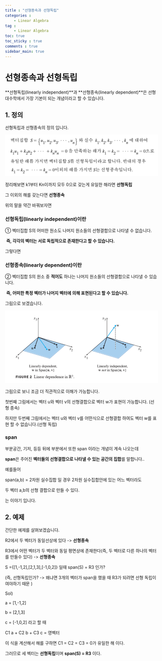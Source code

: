 ```yaml
---
title : "선형종속과 선형독립"
categories :
    - Linear Algebra
tag :
    - Linear Algebra
toc: true
toc_sticky : true
comments : true
sidebar_main: true
---
```


# 선형종속과 선형독립

**선형독립(linearly independent)**과 **선형종속(linearly dependent)**은 선형대수학에서 가장 기본이 되는 개념이라고 할 수 있습니다.



## 1. 정의



선형독립과 선형종속의 정의 입니다.

![linear_independent](../../images/linear_independent.JPEG)

정리해보면 k1부터 Kn이까지 모두 0으로 갖는게 유일한 해라면 **선형독립**

그 이외의 해를 갖는다면 **선형종속**

위의 말을 약간 바꿔보자면

### 선형독립(linearly independent)이란

① 벡터집합 S의 어떠한 원소도 나머지 원소들의 선형결합으로 나타낼 수 없습니다.

​     **즉, 각각의 벡터는 서로 독립적으로 존재한다고 할 수 있습니다.**

그렇다면 

### 선형종속(linearly dependent)이란

② 벡터집합 S의 원소 중 **적어도** 하나는 나머지 원소들의 선형결합으로 나타낼 수 있습니다.

​     **즉, 어떠한 특정 벡터가 나머지 벡터에 의해 표현된다고 할 수 있습니다.**

그림으로 보겠습니다.

![img](../../images/선형독립.png)

그림으로 보니 조금 더 직관적으로 이해가 가능합니다.

첫번째 그림에서는 벡터 u와 벡터 v의 선형결합으로 벡터 w가 표현이 가능합니다. (선형 종속)

하지만 두번째 그림에서는 벡터 u와 벡터 v를 어떤식으로 선형결합 하여도 벡터 w를 표현 할 수 없습니다.(선형 독립)

### span

부분공간, 기저, 등등 뒤에 부분에서 또한 span 이라는 개념이 계속 나오는데  

**span**은 주어진 **벡터들의 선형결합으로 나타낼 수 있는 공간의 집합**를 말합니다..

예를들어 

span(a,b) = 2차원 실수집합 일 경우 2차원 실수집합안에 있는 어느 벡터라도

두 벡터 a,b의 선형 결합으로 만들 수 있다.

는 이야기 입니다. 



## 2. 예제

간단한 예제를 살펴보겠습니다.

R2에서 두 벡터가 동일선상에 있다 -> **선형종속**

R3에서 어떤 벡터가 두 벡터와 동일 평면상에 존재한다(즉, 두 벡터로 다른 하나의 벡터를 만들수 있다) -> **선형종속**



S ={[1,-1,2],[2,1,3],[-1,0,2]} 일때 span(S) = R3 인가?

 (즉, 선형독립인가? -> 왜냐면 3개의 벡터가 span을 했을 때 R3가 되려면 선형 독립이여야하기 때문 )

Sol) 

a = [1,-1,2]

b = [2,1,3]

c = [-1,0,2] 라고 할 때

C1 a + C2 b + C3 c = 영벡터

이 식을 계산해서 해를 구하면 C1 = C2 = C3 = 0가 유일한 해 이다.

그러므로 세 벡터는 **선형독립**이며 **span(S) = R3** 이다.





